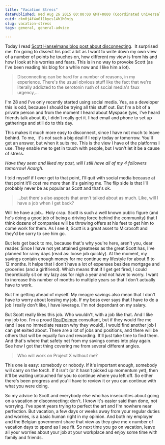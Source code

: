 ```yaml
---
title: "Vacation Stress"
datePublished: Wed Aug 26 2015 00:00:00 GMT+0000 (Coordinated Universal Time)
cuid: ckn0j4f4u011kyes14h1h0njy
slug: vacation-stress
tags: general, general-advice

---
```



Today I read [Scott Hanselmans blog post about disconnecting](http://www.hanselman.com/blog/OnDisconnecting.aspx).  It surprised me. I'm going to dissect his post a bit as I want to write down my own view of a number of points he touches on, how different my view is from his and how I look at his worries and fears. This is in no way to provoke Scott (as I've been reading his blog for a while now and I like him a lot).

> Disconnecting can be hard for a number of reasons, in my experience. There's the usual obvious stuff like the fact that we're literally addicted to the serotonin rush of social media's faux urgency,...

I'm 28 and I've only recently started using social media. Yes, as a developer this is odd, because I should be trying all this stuff out. But I'm a bit of a private person and from the moment I heard about Myspace (yes, I've heard friends talk about it), I didn't really get it. I had email and phone to set up gatherings and still do to this day.

This makes it much more easy to disconnect, since I have not much to leave behind. To me,  it's not such a big deal if I reply today or tomorrow. You'll get an answer, but when it suits me. This is the view I have of the platforms I use. They enable me to get in touch with people, but I won't let it be a cause of stress.

_Have they seen and liked my post, will I still have all of my 4 followers tomorrow! Aaargh._

I told myself if I ever get to that point, I'll quit with social media because at that point it'll cost me more than it's gaining me. The flip side is that I'll probably never be as popular as Scott and that's ok.

> ...but there's also aspects that aren't talked about as much. Like, will I have a job when I get back?

Will he have a job... Holy crap. Scott is such a well known public figure (and he's doing a good job of being a driving force behind the community) that I think dozens of companies will be throwing offers at his feet to get him to come work for them. As I see it, Scott is a great asset to Microsoft and they'd be sorry to see him go.

But lets get back to me, because that's why you're here, aren't you, dear reader. Since I have not yet attained greatness as the great Scott has, I've planned for rainy days (read as: loose job quickly). At the moment, my savings contain enough money for me continue my lifestyle for about 6 to 12 months. It helps that I don't have a lot of expenses besides mortgage and groceries (and a girlfriend). Which means that if I get get fired, I could theoretically sit on my lazy ass for nigh a year and not have to worry. I want to increase this number of months to multiple years so that I don't actually have to work.

But I'm getting ahead of myself. My meagre savings also mean that I don't have to worry about loosing my job. If my boss ever says that I have to do a job I really don't like, I have leverage. I'm not dependant on my salary.

But Scott really likes this job. Who wouldn't, with a job like that. And I like my job too. I'm a proud [RealDolmen](http://www.realdolmen.com/) consultant, but if they would fire me (and I see no immediate reason why they would), I would find another job I can get exited about. There are a lot of jobs and positions, and there will be others that will be equally fun and rewarding. It'll just take time to find them. And that's where that safety net from my savings comes into play again. See how I got that thing covering me from several different angles.

> Who will work on Project X without me?

This one is easy: somebody or nobody. If it's important enough, somebody will carry on the torch. If it isn't (or it hasn't picked up momentum yet), then it'll be waiting untouched for you to continue where you left off. So either there's been progress and you'll have to review it or you can continue with what you were doing.

So my advice to Scott and everybody else who has insecurities about going on a vacation or disconnecting: don't. I know it's easier said than done, not worrying. I've spent years trying to perfect the art and I'm nowhere near perfection. But vacation, a few days or weeks away from your regular duties and worries, is a basic human right in my opinion. And both my employer and the Belgian government share that view as they give me x number of vacation days to spend as I see fit. So next time you go on vacation, leave all your worries about your job at your workplace and enjoy some time with family and friends.
